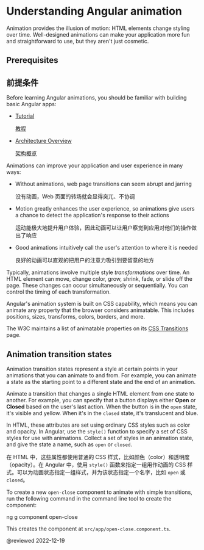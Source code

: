 # Understanding Angular animation

Animation provides the illusion of motion: HTML elements change styling over time. Well-designed animations can make your application more fun and straightforward to use, but they aren't just cosmetic.

## Prerequisites

## 前提条件

Before learning Angular animations, you should be familiar with building basic Angular apps:

* [Tutorial](tutorial)

  [教程](tutorial)

* [Architecture Overview](guide/architecture)

  [架构概览](guide/architecture)

Animations can improve your application and user experience in many ways:

* Without animations, web page transitions can seem abrupt and jarring

  没有动画，Web 页面的转场就会显得突兀、不协调

* Motion greatly enhances the user experience, so animations give users a chance to detect the application's response to their actions

  运动能极大地提升用户体验，因此动画可以让用户察觉到应用对他们的操作做出了响应

* Good animations intuitively call the user's attention to where it is needed

  良好的动画可以直观的把用户的注意力吸引到要留意的地方

Typically, animations involve multiple style *transformations* over time.
An HTML element can move, change color, grow, shrink, fade, or slide off the page. These changes can occur simultaneously or sequentially. You can control the timing of each transformation.

Angular's animation system is built on CSS capability, which means you can animate any property that the browser considers animatable. This includes positions, sizes, transforms, colors, borders, and more.

The W3C maintains a list of animatable properties on its [CSS Transitions](https://www.w3.org/TR/css-transitions-1) page.

## Animation transition states

Animation transition states represent a style at certain points in your animations that you can animate to and from. For example, you can animate a state as the starting point to a different state and the end of an animation.

Animate a transition that changes a single HTML element from one state to another. For example, you can specify that a button displays either **Open** or **Closed** based on the user's last action. When the button is in the `open` state, it's visible and yellow. When it's in the `closed` state, it's translucent and blue.

In HTML, these attributes are set using ordinary CSS styles such as color and opacity. In Angular, use the `style()` function to specify a set of CSS styles for use with animations. Collect a set of styles in an animation state, and give the state a name, such as `open` or `closed`.

在 HTML 中，这些属性都使用普通的 CSS 样式，比如颜色（color）和透明度（opacity）。在 Angular 中，使用 `style()` 函数来指定一组用作动画的 CSS 样式。可以为动画状态指定一组样式，并为该状态指定一个名字，比如 `open` 或 `closed`。

<div class="alert is-helpful">

To create a new `open-close` component to animate with simple transitions, run the following command in the command line tool to create the component:

<code-example format="shell" language="shell">

ng g component open-close

</code-example>

This creates the component at `src/app/open-close.component.ts`.

</div>

@reviewed 2022-12-19
